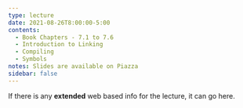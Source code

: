 ```yaml
---
type: lecture
date: 2021-08-26T8:00:00-5:00
contents:
  - Book Chapters - 7.1 to 7.6
  - Introduction to Linking
  - Compiling
  - Symbols
notes: Slides are available on Piazza 
sidebar: false
---
```


If there is any **extended** web based info for the lecture, it can go here.